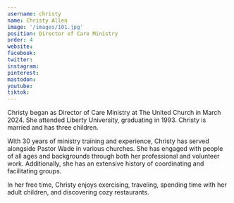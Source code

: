 ```yaml
---
username: christy
name: Christy Allen
image: '/images/101.jpg'
position: Director of Care Ministry
order: 4
website:
facebook: 
twitter: 
instagram: 
pinterest:
mastodon:
youtube:
tiktok:
---
```


Christy began as Director of Care Ministry at The United Church in March 2024. She attended Liberty University, graduating in 1993. Christy is married and has three children.

With 30 years of ministry training and experience, Christy has served alongside Pastor Wade in various churches. She has engaged with people of all ages and backgrounds through both her professional and volunteer work. Additionally, she has an extensive history of coordinating and facilitating groups.

In her free time, Christy enjoys exercising, traveling, spending time with her adult children, and discovering cozy restaurants.

